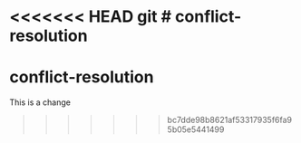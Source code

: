 <<<<<<< HEAD
git # conflict-resolution
=======
# conflict-resolution

This is a change
>>>>>>> bc7dde98b8621af53317935f6fa95b05e5441499
